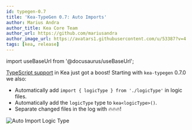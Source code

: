 ```yaml
---
id: typegen-0.7
title: 'Kea-TypeGen 0.7: Auto Imports'
author: Marius Andra
author_title: Kea Core Team
author_url: https://github.com/mariusandra
author_image_url: https://avatars1.githubusercontent.com/u/53387?v=4
tags: [kea, release]
---
```


import useBaseUrl from '@docusaurus/useBaseUrl';

[TypeScript support](/docs/guide/typescript) in Kea just got a boost! Starting with `kea-typegen` 0.7.0 we also:

- Automatically add `import { logicType } from './logicType'` in logic files.
- Automatically add the `logicType` type to `kea<logicType>()`.
- Separate changed files in the log with :fire::fire::fire:!

<img alt="Auto Import Logic Type" src="/img/blog/typescript/auto-import.gif" loading="lazy" />
